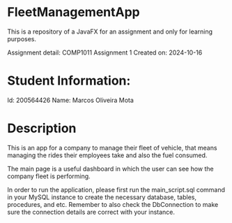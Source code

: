 # FleetManagementApp

This is a repository of a JavaFX for an assignment and only for learning purposes.

Assignment detail: COMP1011 Assignment 1
Created on: 2024-10-16

# Student Information:

Id: 200564426
Name: Marcos Oliveira Mota

# Description

This is an app for a company to manage their fleet of vehicle, that means managing the rides their employees take and also the fuel consumed.

The main page is a useful dashboard in which the user can see how the company fleet is performing.

In order to run the application, please first run the main_script.sql command in your MySQL instance to create the necessary database, tables, procedures, and etc. Remember to also check the DbConnection to make sure the connection details are correct with your instance.
